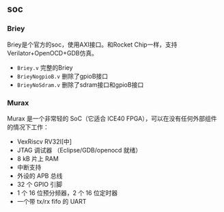 ## soc
### Briey
Briey是个官方的soc，使用AXI接口。和Rocket Chip一样，支持Verilator+OpenOCD+GDB仿真。

- `Briey.v` 完整的Briey
- `BrieyNogpioB.v` 删除了gpioB接口 
- `BrieyNoSdram.v` 删除了sdram接口和gpioB接口

### Murax
Murax 是一个非常轻的 SoC（它适合 ICE40 FPGA），可以在没有任何外部组件的情况下工作：
- VexRiscv RV32I[中]
- JTAG 调试器 （Eclipse/GDB/openocd 就绪）
- 8 kB 片上 RAM
- 中断支持
- 外设的 APB 总线
- 32 个 GPIO 引脚
- 1 个 16 位预分频器，2 个 16 位定时器
- 一个带 tx/rx fifo 的 UART
